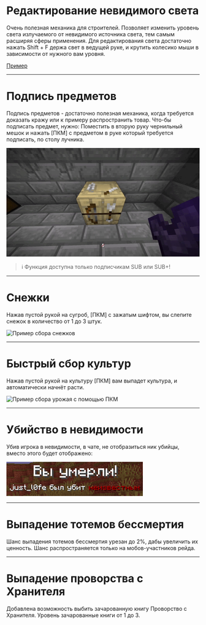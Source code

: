 # Редактирование невидимого света

Очень полезная механика для строителей. Позволяет изменить уровень света излучаемого от невидимого источника света, тем самым расширяя сферы применения.  Для редактирования света достаточно нажать Shift + F держа свет в ведущей руке, и крутить колесико мыши в зависимости от нужного вам уровня.

[Пример](https://youtu.be/MT6xE1CZoEU?si=Tlyct8MSt2Y2RSwK)

---

# Подпись предметов

Подпись предметов - достаточно полезная механика, когда требуется доказать кражу или к примеру распространить товар. Что-бы подписать предмет, нужно: Поместить в вторую руку чернильный мешок и нажать \[ПКМ] с предметом в руке который требуется подписать, по столу лучника.

![Пример подписывания предметов](assets/item_sign.gif)

> ℹ️ Функция доступна только подписчикам SUB или SUB+!

---

# Снежки

Нажав пустой рукой на сугроб, [ПКМ] с зажатым шифтом, вы слепите снежок в количество от 1 до 3 штук.

![Пример сбора снежков](assets/snowballs.gif)

---

# Быстрый сбор культур

Нажав пустой рукой на культуру [ПКМ] вам выпадет культура, и автоматически начнёт расти.

![Пример сбора урожая с помощью ПКМ](assets/crop_pickup.gif)

---

# Убийство в невидимости

Убив игрока в невидимости, в чате, не отобразиться ник убийцы, вместо этого будет отображено:

![just_l0fe был убит невидимкой](assets/killed_by_invisible.png)

---

# Выпадение тотемов бессмертия
Шанс выпадения тотемов бессмертия урезан до 2%, дабы увеличить их ценность. Шанс распространяется только на мобов-участников рейда.

---

# Выпадение проворства с Хранителя

Добавлена возможность выбить зачарованную книгу Проворство с Хранителя. Уровень зачарованные книги от 1 до 3.